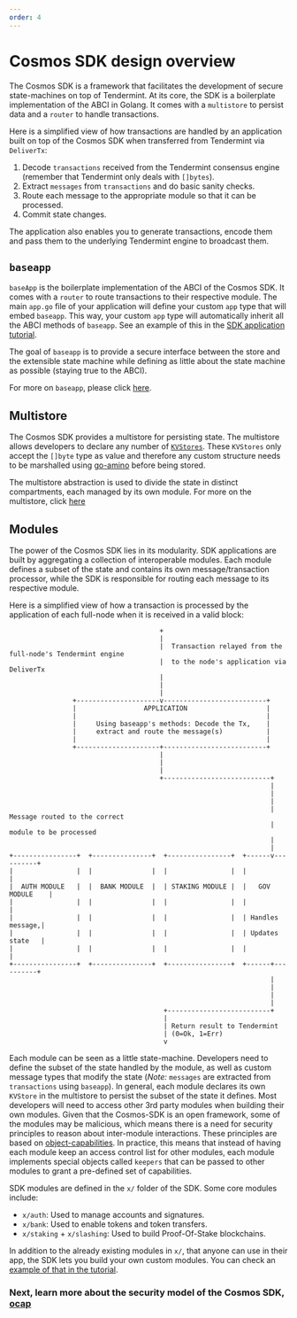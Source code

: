 ```yaml
---
order: 4
---
```


# Cosmos SDK design overview

The Cosmos SDK is a framework that facilitates the development of secure state-machines on top of Tendermint. At its core, the SDK is a boilerplate implementation of the ABCI in Golang. It comes with a `multistore` to persist data and a `router` to handle transactions. 

Here is a simplified view of how transactions are handled by an application built on top of the Cosmos SDK when transferred from Tendermint via `DeliverTx`:

1. Decode `transactions` received from the Tendermint consensus engine (remember that Tendermint only deals with `[]bytes`). 
2. Extract `messages` from `transactions` and do basic sanity checks.
3. Route each message to the appropriate module so that it can be processed. 
4. Commit state changes.

The application also enables you to generate transactions, encode them and pass them to the underlying Tendermint engine to broadcast them. 

## `baseapp`

`baseApp` is the boilerplate implementation of the ABCI of the Cosmos SDK. It comes with a `router` to route transactions to their respective module. The main `app.go` file of your application will define your custom `app` type that will embed `baseapp`. This way, your custom `app` type will automatically inherit all the ABCI methods of `baseapp`. See an example of this in the [SDK application tutorial](https://github.com/tuckermint/sdk-application-tutorial/blob/master/app.go#L27).

The goal of `baseapp` is to provide a secure interface between the store and the extensible state machine while defining as little about the state machine as possible (staying true to the ABCI).

For more on `baseapp`, please click [here](../concepts/baseapp.md).

## Multistore

 The Cosmos SDK provides a multistore for persisting state. The multistore allows developers to declare any number of [`KVStores`](https://github.com/blocklayerhq/chainkit). These `KVStores` only accept the `[]byte` type as value and therefore any custom structure needs to be marshalled using [go-amino](https://github.com/tendermint/go-amino) before being stored.

The multistore abstraction is used to divide the state in distinct compartments, each managed by its own module. For more on the multistore, click [here](../concepts/store.md)

## Modules

The power of the Cosmos SDK lies in its modularity. SDK applications are built by aggregating a collection of interoperable modules. Each module defines a subset of the state and contains its own message/transaction processor, while the SDK is responsible for routing each message to its respective module.

Here is a simplified view of how a transaction is processed by the application of each full-node when it is received in a valid block:

```
                                      +
                                      |
                                      |  Transaction relayed from the full-node's Tendermint engine 
                                      |  to the node's application via DeliverTx
                                      |  
                                      |
                                      |
                +---------------------v--------------------------+
                |                 APPLICATION                    |
                |                                                |
                |     Using baseapp's methods: Decode the Tx,    |
                |     extract and route the message(s)           |
                |                                                |
                +---------------------+--------------------------+
                                      |
                                      |
                                      |
                                      +---------------------------+
                                                                  |
                                                                  |
                                                                  |
                                                                  |  Message routed to the correct
                                                                  |  module to be processed
                                                                  |
                                                                  |
+----------------+  +---------------+  +----------------+  +------v----------+
|                |  |               |  |                |  |                 |
|  AUTH MODULE   |  |  BANK MODULE  |  | STAKING MODULE |  |   GOV MODULE    |
|                |  |               |  |                |  |                 |
|                |  |               |  |                |  | Handles message,|
|                |  |               |  |                |  | Updates state   |
|                |  |               |  |                |  |                 |
+----------------+  +---------------+  +----------------+  +------+----------+
                                                                  |
                                                                  |
                                                                  |
                                                                  |
                                       +--------------------------+
                                       |
                                       | Return result to Tendermint
                                       | (0=Ok, 1=Err)
                                       v
```

Each module can be seen as a little state-machine. Developers need to define the subset of the state handled by the module, as well as custom message types that modify the state (*Note:* `messages` are extracted from `transactions` using `baseapp`). In general, each module declares its own `KVStore` in the multistore to persist the subset of the state it defines. Most developers will need to access other 3rd party modules when building their own modules. Given that the Cosmos-SDK is an open framework, some of the modules may be malicious, which means there is a need for security principles to reason about inter-module interactions. These principles are based on [object-capabilities](../coore/ocap.md). In practice, this means that instead of having each module keep an access control list for other modules, each module implements special objects called `keepers` that can be passed to other modules to grant a pre-defined set of capabilities. 

SDK modules are defined in the `x/` folder of the SDK. Some core modules include:

- `x/auth`: Used to manage accounts and signatures.
- `x/bank`: Used to enable tokens and token transfers.
- `x/staking` + `x/slashing`: Used to build Proof-Of-Stake blockchains.

In addition to the already existing modules in `x/`, that anyone can use in their app, the SDK lets you build your own custom modules. You can check an [example of that in the tutorial](https://cosmos.network/docs/tutorial/keeper.html). 


### Next, learn more about the security model of the Cosmos SDK, [ocap](./ocap.md)
